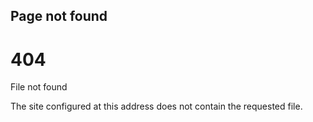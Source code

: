 ## Page not found

<h1>404</h1>
      File not found

<p>
        The site configured at this address does not
        contain the requested file.
      </p>

